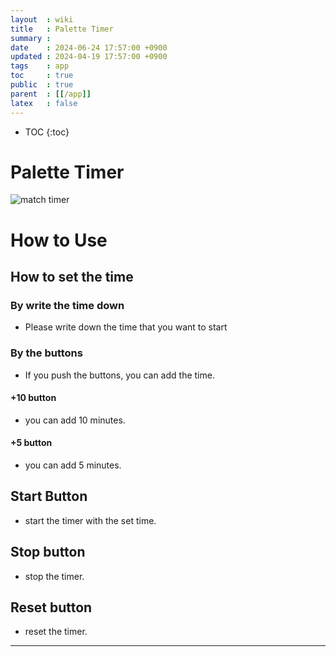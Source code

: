 ```yaml
---
layout  : wiki
title   : Palette Timer 
summary : 
date    : 2024-06-24 17:57:00 +0900
updated : 2024-04-19 17:57:00 +0900
tags    : app
toc     : true
public  : true
parent  : [[/app]] 
latex   : false
---
```

* TOC
{:toc}

# Palette Timer 
![match timer](https://github.com/gxdxt/gxdxt.github.io/assets/69609972/6004d7c4-fdb8-491e-8800-d33d442fe902)

# How to Use
## How to set the time
### By write the time down 
- Please write down the time that you want to start

### By the buttons
- If you push the buttons, you can add the time.

#### +10 button
- you can add 10 minutes.

#### +5 button
- you can add 5 minutes.

## Start Button
- start the timer with the set time.

## Stop button
- stop the timer.

## Reset button
- reset the timer.


***

